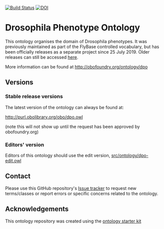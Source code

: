 [![Build Status](https://travis-ci.org/FlyBase/drosophila-phenotype-ontology.svg?branch=master)](https://travis-ci.org/FlyBase/drosophila-phenotype-ontology)
[![DOI](https://zenodo.org/badge/13996/FlyBase/drosophila-phenotype-ontology.svg)](https://zenodo.org/badge/latestdoi/13996/FlyBase/drosophila-phenotype-ontology)

# Drosophila Phenotype Ontology

This ontology organises the domain of Drosophila phenotypes. It was previously maintained as part of the FlyBase controlled vocabulary, but has been officially releases as a separate project since 25 July 2019. Older releases can still be accessed [here](https://github.com/FlyBase/flybase-controlled-vocabulary/tree/master/releases). 

More information can be found at http://obofoundry.org/ontology/dpo

## Versions

### Stable release versions

The latest version of the ontology can always be found at:

http://purl.obolibrary.org/obo/dpo.owl

(note this will not show up until the request has been approved by obofoundry.org)

### Editors' version

Editors of this ontology should use the edit version, [src/ontology/dpo-edit.owl](src/ontology/dpo-edit.owl)

## Contact

Please use this GitHub repository's [Issue tracker](https://github.com/FlyBase/drosophila-phenotype-ontology/issues) to request new terms/classes or report errors or specific concerns related to the ontology.

## Acknowledgements

This ontology repository was created using the [ontology starter kit](https://github.com/INCATools/ontology-starter-kit)